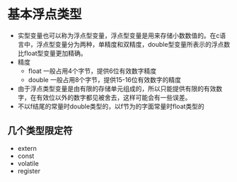 # 基本浮点类型
* 实型变量也可以称为浮点型变量，浮点型变量是用来存储小数数值的。在c语言中，浮点型变量分为两种，单精度和双精度，double型变量所表示的浮点数比float型变量更加精确。
* 精度
    * float 一般占用4个字节，提供6位有效数字精度
    * double 一般占用8个字节，提供15-16位有效数字的精度
* 由于浮点类型变量是由有限的存储单元组成的，所以只能提供有限的有效数字，在有效位以外的数字都见被舍去，这样可能会有一些误差。
* 不以f结尾的常量时double类型的，以f节为的字面常量时float类型的

## 几个类型限定符
* extern
* const
* volatile
* register